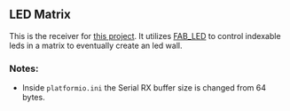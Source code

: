 ## LED Matrix
This is the receiver for [this project](https://github.com/Rushmore75/video-parser).
It utilizes [FAB_LED](https://github.com/sonyhome/FAB_LED) to control indexable leds in a matrix to eventually create an led wall.

### Notes:
* Inside `platformio.ini` the Serial RX buffer size is changed from 64 bytes.
